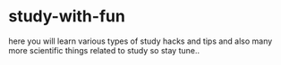 # study-with-fun
here you will learn various types of study hacks and tips and also many more scientific things related to study so stay tune..
